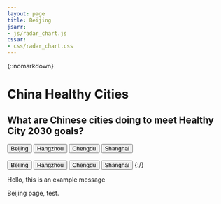 ```yaml
---
layout: page
title: Beijing
jsarr: 
- js/radar_chart.js
cssar: 
- css/radar_chart.css
---
```


{::nomarkdown}
<body onload="set_beijing(0)">
<div class="wrapper">
  <h1>China Healthy Cities</h1>
  <h2>What are Chinese cities doing to meet Healthy City 2030 goals?</h2>
  <canvas id="myChart" width=200 height=200></canvas>
</div>
<!-- blue buttons -->
<button class="button1" id="Beijing" onclick="set_beijing(0)">Beijing</button>
<button class="button1" id="Hangzhou" onclick="set_hangzhou(0)">Hangzhou</button>
<button class="button1" id="Hangzhou" onclick="set_chengdu(0)">Chengdu</button>
<button class="button1" id="Hangzhou" onclick="set_shanghai(0)">Shanghai</button>
<br /> <br />
<!-- orange buttons -->
<button class="button2" id="Beijing" onclick="set_beijing(1)">Beijing</button>
<button class="button2" id="Hangzhou" onclick="set_hangzhou(1)">Hangzhou</button>
<button class="button2" id="Hangzhou" onclick="set_chengdu(1)">Chengdu</button>
<button class="button2" id="Hangzhou" onclick="set_shanghai(1)">Shanghai</button>
</body>
{:/}

<p class="message">
 Hello, this is an example message
</p>



Beijing page, test.

